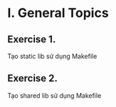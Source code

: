 # I. General Topics
## Exercise 1. 
Tạo static lib sử dụng Makefile

## Exercise 2. 
Tạo shared lib sử dụng Makefile
